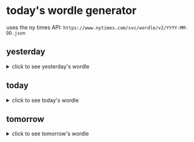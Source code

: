 # today's wordle generator

uses the ny times API: `https://www.nytimes.com/svc/wordle/v2/YYYY-MM-DD.json`

## yesterday

<details>
    <summary>click to see yesterday's wordle</summary>

    verve

</details>

## today

<details>
    <summary>click to see today's wordle</summary>

    wordy

</details>

## tomorrow

<details>
    <summary>click to see tomorrow's wordle</summary>

    ocean

</details>
